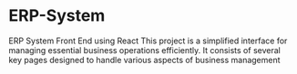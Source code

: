 # ERP-System
ERP System Front End using React
This project is a simplified interface for managing essential business operations efficiently. It consists of several key pages designed to handle various aspects of business management
